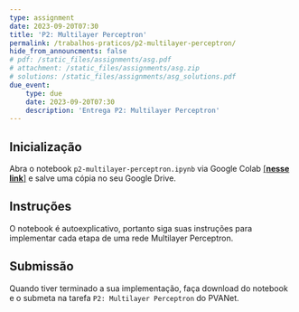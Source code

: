 ```yaml
---
type: assignment
date: 2023-09-20T07:30
title: 'P2: Multilayer Perceptron'
permalink: /trabalhos-praticos/p2-multilayer-perceptron/
hide_from_announcments: false
# pdf: /static_files/assignments/asg.pdf
# attachment: /static_files/assignments/asg.zip
# solutions: /static_files/assignments/asg_solutions.pdf
due_event: 
    type: due
    date: 2023-09-20T07:30
    description: 'Entrega P2: Multilayer Perceptron'
---
```


## Inicialização

Abra o notebook `p2-multilayer-perceptron.ipynb` via Google Colab [[**nesse link**]](https://colab.research.google.com/drive/1n4UbWlXpkdDqgzTmjkh15hGWV6kdaeqd?usp=sharing) e salve uma cópia no seu Google Drive.

## Instruções

O notebook é autoexplicativo, portanto siga suas instruções para implementar cada etapa de uma rede Multilayer Perceptron. 

## Submissão

Quando tiver terminado a sua implementação, faça download do notebook e o submeta na tarefa `P2: Multilayer Perceptron` do PVANet.